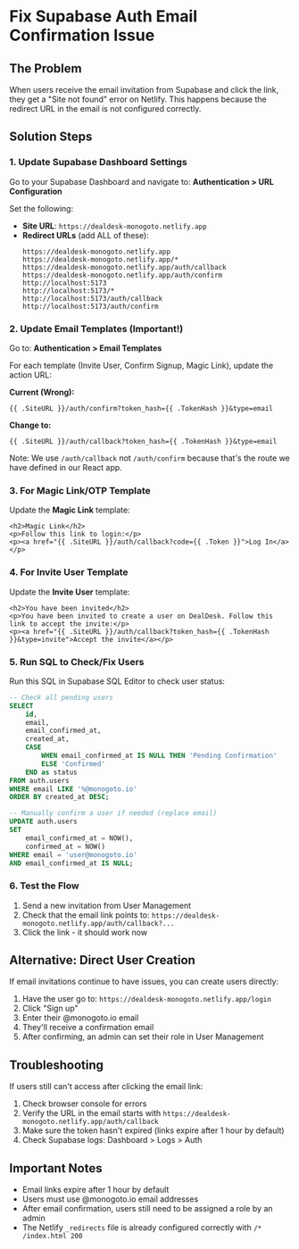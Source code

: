 # Fix Supabase Auth Email Confirmation Issue

## The Problem
When users receive the email invitation from Supabase and click the link, they get a "Site not found" error on Netlify. This happens because the redirect URL in the email is not configured correctly.

## Solution Steps

### 1. Update Supabase Dashboard Settings

Go to your Supabase Dashboard and navigate to:
**Authentication > URL Configuration**

Set the following:

- **Site URL**: `https://dealdesk-monogoto.netlify.app`
- **Redirect URLs** (add ALL of these):
  ```
  https://dealdesk-monogoto.netlify.app
  https://dealdesk-monogoto.netlify.app/*
  https://dealdesk-monogoto.netlify.app/auth/callback
  https://dealdesk-monogoto.netlify.app/auth/confirm
  http://localhost:5173
  http://localhost:5173/*
  http://localhost:5173/auth/callback
  http://localhost:5173/auth/confirm
  ```

### 2. Update Email Templates (Important!)

Go to: **Authentication > Email Templates**

For each template (Invite User, Confirm Signup, Magic Link), update the action URL:

**Current (Wrong):**
```
{{ .SiteURL }}/auth/confirm?token_hash={{ .TokenHash }}&type=email
```

**Change to:**
```
{{ .SiteURL }}/auth/callback?token_hash={{ .TokenHash }}&type=email
```

Note: We use `/auth/callback` not `/auth/confirm` because that's the route we have defined in our React app.

### 3. For Magic Link/OTP Template

Update the **Magic Link** template:
```
<h2>Magic Link</h2>
<p>Follow this link to login:</p>
<p><a href="{{ .SiteURL }}/auth/callback?code={{ .Token }}">Log In</a></p>
```

### 4. For Invite User Template

Update the **Invite User** template:
```
<h2>You have been invited</h2>
<p>You have been invited to create a user on DealDesk. Follow this link to accept the invite:</p>
<p><a href="{{ .SiteURL }}/auth/callback?token_hash={{ .TokenHash }}&type=invite">Accept the invite</a></p>
```

### 5. Run SQL to Check/Fix Users

Run this SQL in Supabase SQL Editor to check user status:

```sql
-- Check all pending users
SELECT 
    id,
    email,
    email_confirmed_at,
    created_at,
    CASE 
        WHEN email_confirmed_at IS NULL THEN 'Pending Confirmation'
        ELSE 'Confirmed'
    END as status
FROM auth.users
WHERE email LIKE '%@monogoto.io'
ORDER BY created_at DESC;

-- Manually confirm a user if needed (replace email)
UPDATE auth.users 
SET 
    email_confirmed_at = NOW(),
    confirmed_at = NOW()
WHERE email = 'user@monogoto.io' 
AND email_confirmed_at IS NULL;
```

### 6. Test the Flow

1. Send a new invitation from User Management
2. Check that the email link points to: `https://dealdesk-monogoto.netlify.app/auth/callback?...`
3. Click the link - it should work now

## Alternative: Direct User Creation

If email invitations continue to have issues, you can create users directly:

1. Have the user go to: `https://dealdesk-monogoto.netlify.app/login`
2. Click "Sign up"
3. Enter their @monogoto.io email
4. They'll receive a confirmation email
5. After confirming, an admin can set their role in User Management

## Troubleshooting

If users still can't access after clicking the email link:

1. Check browser console for errors
2. Verify the URL in the email starts with `https://dealdesk-monogoto.netlify.app/auth/callback`
3. Make sure the token hasn't expired (links expire after 1 hour by default)
4. Check Supabase logs: Dashboard > Logs > Auth

## Important Notes

- Email links expire after 1 hour by default
- Users must use @monogoto.io email addresses
- After email confirmation, users still need to be assigned a role by an admin
- The Netlify `_redirects` file is already configured correctly with `/* /index.html 200`
